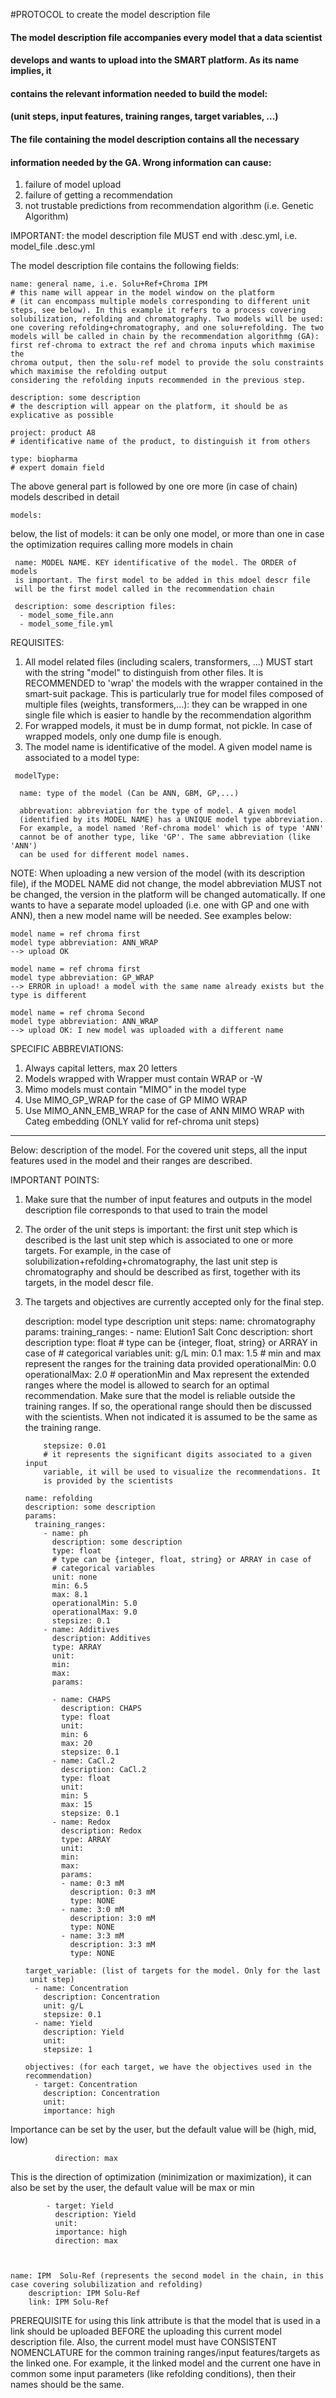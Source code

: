 #PROTOCOL to create the model description file

#### The model description file accompanies every model that a data scientist
#### develops and wants to upload into the SMART platform. As its name implies, it 
#### contains the relevant information needed to build the model:
#### (unit steps, input features, training ranges, target variables, ...) 
#### The file containing the model description contains all the necessary 
#### information needed by the GA. Wrong information can cause:
1) failure of model upload
2) failure of getting a recommendation 
3) not trustable predictions from recommendation algorithm (i.e. Genetic 
Algorithm)

IMPORTANT: the model description file MUST end with .desc.yml, i.e. model_file
.desc.yml

The model description file contains the following fields:

    name: general name, i.e. Solu+Ref+Chroma IPM
    # this name will appear in the model window on the platform 
    # (it can encompass multiple models corresponding to different unit 
    steps, see below). In this example it refers to a process covering 
    solubilization, refolding and chromatography. Two models will be used: 
    one covering refolding+chromatography, and one solu+refolding. The two 
    models will be called in chain by the recommendation algorithmg (GA): 
    first ref-chroma to extract the ref and chroma inputs which maximise the 
    chroma output, then the solu-ref model to provide the solu constraints 
    which maximise the refolding output 
    considering the refolding inputs recommended in the previous step.
 
    description: some description
    # the description will appear on the platform, it should be as explicative as possible
    
    project: product A8
    # identificative name of the product, to distinguish it from others
  
    type: biopharma
    # expert domain field 
   
   The above general part is followed by one ore more (in case of chain) 
   models described in detail   
 
    models:
   below, the list of models: it can be only one model, or more than one in case the optimization requires calling more models in chain
  
 
     name: MODEL NAME. KEY identificative of the model. The ORDER of models 
     is important. The first model to be added in this mdoel descr file 
     will be the first model called in the recommendation chain
    
     description: some description files: 
      - model_some_file.ann
      - model_some_file.yml
   REQUISITES:
   1) All model related files (including scalers, transformers, ...) MUST 
   start with the string "model" to distinguish from other files. It is RECOMMENDED
    to 'wrap' the models with the wrapper contained in the smart-suit 
    package. This is particularly true for model files composed of multiple
     files (weights, transformers,...): they can be wrapped in one single 
     file which is easier to handle by the recommendation algorithm 
   2) For wrapped models, it must be in dump format, not pickle. In case of 
   wrapped models, only one dump file is enough.
   3) The model name is identificative of the model. A given model name is
   associated to a model type:
   
     modelType:
        
      name: type of the model (Can be ANN, GBM, GP,...) 
          
      abbrevation: abbreviation for the type of model. A given model 
      (identified by its MODEL NAME) has a UNIQUE model type abbreviation. 
      For example, a model named 'Ref-chroma model' which is of type 'ANN' 
      cannot be of another type, like 'GP'. The same abbreviation (like 'ANN') 
      can be used for different model names.
   
   NOTE: When uploading a new version of the model (with its description file),
   if the MODEL NAME did not change, the model 
   abbreviation MUST not be changed, the version in the 
   platform will be changed automatically. If one wants to have a separate 
   model uploaded (i.e. one with GP and one with ANN), then a new model name 
   will be needed. See examples below:
   
    model name = ref chroma first 
    model type abbreviation: ANN_WRAP
    --> upload OK
   
    model name = ref chroma first 
    model type abbreviation: GP_WRAP
    --> ERROR in upload! a model with the same name already exists but the 
    type is different
   
    model name = ref chroma Second 
    model type abbreviation: ANN_WRAP
    --> upload OK: I new model was uploaded with a different name
   
   
   
   SPECIFIC ABBREVIATIONS:
   1) Always capital letters, max 20 letters
   2) Models wrapped with Wrapper must contain WRAP or -W
   3) Mimo models must contain "MIMO" in the model type
   4) Use MIMO_GP_WRAP for the case of GP MIMO WRAP
   5) Use MIMO_ANN_EMB_WRAP for the case of ANN MIMO WRAP with Categ 
   embedding (ONLY valid for ref-chroma unit steps)
  
   ------
   
   Below: description of the model. For the covered unit steps, all the 
   input features used in the model and their ranges are described.
   
   IMPORTANT POINTS:
   1) Make sure that the number of input features and outputs in the model 
   description file corresponds to that used to train the model
   2) The order of the unit steps is important: the first unit step which is
    described is the last unit step which is associated to one or more 
    targets. For example, in the case of 
    solubilization+refolding+chromatography, the last unit step is chromatography and should be 
   described as first, together with its targets, in the model descr file.
   3) The targets and objectives are currently accepted only for the 
   final step. 
   
   

      description: model type description
          unit steps:
          name: chromatography
            params:
            training_ranges:
            - name: Elution1 Salt Conc
              description: short description 
              type: float
              # type can be {integer, float, string} or ARRAY in case of 
              # categorical variables
              unit: g/L
              min: 0.1
              max: 1.5
              # min and max represent the ranges for the training data provided
              operationalMin: 0.0
              operationalMax: 2.0
              # operationMin and Max represent the extended ranges where the
               model is allowed to search for an optimal recommendation. 
               Make sure that the model is reliable outside the training 
               ranges. If so, the operational range should then be discussed
               with the scientists. When not indicated it is assumed to be 
               the same as the training range.

              stepsize: 0.01
              # it represents the significant digits associated to a given input 
              variable, it will be used to visualize the recommendations. It
              is provided by the scientists
              
          name: refolding
          description: some description
          params:
            training_ranges:
              - name: ph
                description: some description
                type: float
                # type can be {integer, float, string} or ARRAY in case of 
                # categorical variables
                unit: none
                min: 6.5
                max: 8.1
                operationalMin: 5.0
                operationalMax: 9.0
                stepsize: 0.1
              - name: Additives
                description: Additives
                type: ARRAY
                unit:
                min:
                max:
                params:
    
                - name: CHAPS
                  description: CHAPS
                  type: float
                  unit:
                  min: 6
                  max: 20
                  stepsize: 0.1
                - name: CaCl.2
                  description: CaCl.2
                  type: float
                  unit:
                  min: 5
                  max: 15
                  stepsize: 0.1
                - name: Redox
                  description: Redox
                  type: ARRAY
                  unit:
                  min:
                  max:
                  params:
                  - name: 0:3 mM
                    description: 0:3 mM
                    type: NONE
                  - name: 3:0 mM
                    description: 3:0 mM
                    type: NONE
                  - name: 3:3 mM
                    description: 3:3 mM
                    type: NONE

          target_variable: (list of targets for the model. Only for the last
           unit step)
            - name: Concentration
              description: Concentration
              unit: g/L
              stepsize: 0.1
            - name: Yield
              description: Yield
              unit:
              stepsize: 1
           
          objectives: (for each target, we have the objectives used in the 
          recommendation)
            - target: Concentration
              description: Concentration
              unit:
              importance: high
   Importance can be set by the user, but the default value will be 
              (high, mid, low)
              
              direction: max
   This is the direction of optimization (minimization or 
              maximization), it can also be set by the user, the default value 
              will be max or min
            
            - target: Yield
              description: Yield
              unit:
              importance: high
              direction: max



    name: IPM  Solu-Ref (represents the second model in the chain, in this 
    case covering solubilization and refolding)
        description: IPM Solu-Ref
        link: IPM Solu-Ref

   PREREQUISITE for using this link attribute is that the model that is 
       used in a link should be uploaded BEFORE the uploading this 
       current model description file. 
       Also, the current model must have CONSISTENT NOMENCLATURE for the common
       training ranges/input features/targets as the linked one. For 
       example, it the linked model and the current one have in common some 
       input parameters (like refolding conditions), then their names should
        be the same.